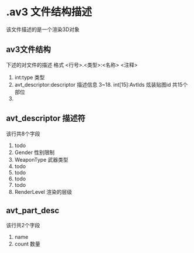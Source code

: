 # .av3 文件结构描述

该文件描述的是一个渲染3D对象

## av3文件结构
下述的对文件的描述 格式 <行号>.<类型>:<名称> <注释>

1. int:type 类型
2. avt_descriptor:descriptor 描述信息
3~18. int[15]:AvtIds 炫装贴图id 共15个部位
19. 

## avt_descriptor 描述符

该行共8个字段

1. todo
2. Gender 性别限制
3. WeaponType 武器类型
4. todo
5. todo
6. todo
7. todo
8. RenderLevel 渲染的层级

## avt_part_desc

该行共2个字段

1. name
2. count 数量
